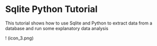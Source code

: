 # Sqlite Python Tutorial
This tutorial shows how to use Sqlite and Python to extract data from a database and run some explanatory data analysis

! (icon_3.png)

